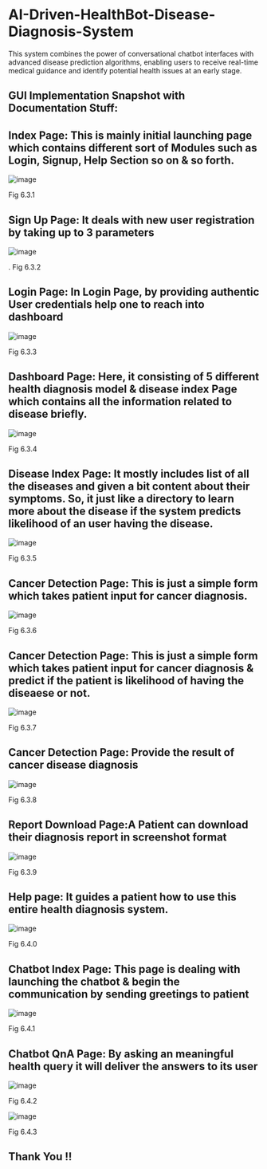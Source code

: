 # AI-Driven-HealthBot-Disease-Diagnosis-System
This system combines the power of conversational chatbot interfaces with advanced disease prediction algorithms, enabling users to receive real-time medical guidance and identify potential health issues at an early stage.


##	GUI Implementation Snapshot with Documentation Stuff:


## Index Page: This is mainly initial launching page which contains different sort of Modules such as Login, Signup, Help Section so on & so forth.

![image](https://github.com/picoders1/AI-based-Healthcare-Chatbot---Disease-Detection-System/assets/87698874/2fa0f387-ba31-4c19-b929-a9e2e1b706ce)

Fig 6.3.1


## Sign Up Page: It deals with new user registration by taking up to 3 parameters

![image](https://github.com/picoders1/AI-based-Healthcare-Chatbot---Disease-Detection-System/assets/87698874/68e6641d-6960-46c9-9a3b-8f1b9c56d77d)

. Fig 6.3.2
 

## Login Page: In Login Page, by providing authentic User credentials help one to reach into dashboard

![image](https://github.com/picoders1/AI-based-Healthcare-Chatbot---Disease-Detection-System/assets/87698874/f437d523-b83a-4648-a902-575492613fc1)

Fig 6.3.3


## Dashboard Page: Here, it consisting of 5 different health diagnosis model & disease index Page which contains all the information related to disease briefly.

![image](https://github.com/picoders1/AI-based-Healthcare-Chatbot---Disease-Detection-System/assets/87698874/40ddb8a8-bfb0-41b3-ba85-2232426fe0d3)

Fig 6.3.4


## Disease Index Page: It mostly includes list of all the diseases and given a bit content about their symptoms. So, it just like a directory to learn more about the disease if the system predicts likelihood of an user having the disease.

![image](https://github.com/picoders1/AI-based-Healthcare-Chatbot---Disease-Detection-System/assets/87698874/1dbec645-5fc2-4230-8f04-d26bd57af40d)

Fig 6.3.5


## Cancer Detection Page: This is just a simple form which takes patient input for cancer diagnosis.

![image](https://github.com/picoders1/AI-based-Healthcare-Chatbot---Disease-Detection-System/assets/87698874/8b9d1d23-c054-4331-9b2a-44f215674af0)

Fig 6.3.6


## Cancer Detection Page: This is just a simple form which takes patient input for cancer diagnosis & predict if the patient is likelihood of having the diseaese or not.

![image](https://github.com/picoders1/AI-based-Healthcare-Chatbot---Disease-Detection-System/assets/87698874/9441b143-de73-4c68-830d-467d82e972d0)

Fig 6.3.7


## Cancer Detection Page: Provide the result of cancer disease diagnosis

![image](https://github.com/picoders1/AI-based-Healthcare-Chatbot---Disease-Detection-System/assets/87698874/192640c2-a3b7-481d-9845-f17b423dd404)

Fig 6.3.8
 

## Report Download Page:A Patient can download their diagnosis report in screenshot format

![image](https://github.com/picoders1/AI-based-Healthcare-Chatbot---Disease-Detection-System/assets/87698874/6e63b036-18bf-446f-b5fb-7c5a5b69841d)

Fig 6.3.9


## Help page: It guides a patient how to use this entire health diagnosis system.

![image](https://github.com/picoders1/AI-based-Healthcare-Chatbot---Disease-Detection-System/assets/87698874/1afdcd37-86cd-4895-aa2d-09d4254e090e)

Fig 6.4.0
 

## Chatbot Index Page: This page is dealing with launching the chatbot & begin the communication by sending greetings to patient

![image](https://github.com/picoders1/AI-based-Healthcare-Chatbot---Disease-Detection-System/assets/87698874/a09f82e2-c8ea-4a61-a0bc-d73871555928)

Fig 6.4.1


## Chatbot QnA Page: By asking an meaningful health query it will deliver the answers to its user

![image](https://github.com/picoders1/AI-based-Healthcare-Chatbot---Disease-Detection-System/assets/87698874/5615e192-7ba9-4e4b-8a11-c37059471be1)

Fig 6.4.2

 
![image](https://github.com/picoders1/AI-based-Healthcare-Chatbot---Disease-Detection-System/assets/87698874/968d612a-660d-4f95-9d40-01127c5f261e)


Fig 6.4.3


## Thank You !!

